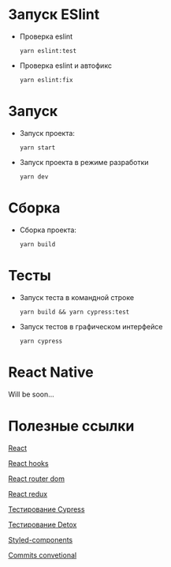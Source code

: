 
# Запуск ESlint
- Проверка eslint

    `yarn eslint:test`

- Проверка eslint и автофикс

    `yarn eslint:fix`

 # Запуск

- Запуск проекта:

    `yarn start`

- Запуск проекта в режиме разработки

    `yarn dev`

# Сборка

- Сборка проекта:

    `yarn build`

# Тесты

- Запуск теста в командной строке

    `yarn build && yarn cypress:test`

- Запуск тестов в графическом интерфейсе

    `yarn cypress`

# React Native

Will be soon...

# Полезные ссылки

[React](https://reactjs.org/docs/getting-started.html)

[React hooks](https://reactjs.org/docs/hooks-intro.html)

[React router dom](https://reacttraining.com/react-router/web/guides/quick-start)

[React redux](https://react-redux.js.org/introduction/quick-start)

[Тестирование Cypress](https://docs.cypress.io/guides/overview/why-cypress.html#In-a-nutshell)

[Тестирование Detox](https://github.com/wix/Detox/blob/master/docs/README.md)

[Styled-components](https://www.styled-components.com/docs)

[Commits convetional](https://www.conventionalcommits.org/en/v1.0.0/#specification)
